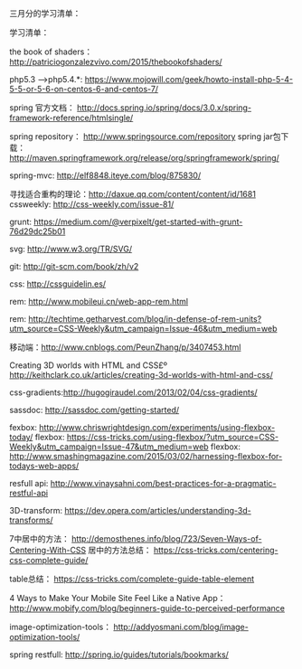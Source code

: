 三月分的学习清单：


学习清单： 

the book of shaders： http://patriciogonzalezvivo.com/2015/thebookofshaders/

php5.3 -->php5.4.*: https://www.mojowill.com/geek/howto-install-php-5-4-5-5-or-5-6-on-centos-6-and-centos-7/

spring 官方文档： http://docs.spring.io/spring/docs/3.0.x/spring-framework-reference/htmlsingle/

spring repository： http://www.springsource.com/repository
spring jar包下载： http://maven.springframework.org/release/org/springframework/spring/

spring-mvc: http://elf8848.iteye.com/blog/875830/

寻找适合重构的理论：http://daxue.qq.com/content/content/id/1681
cssweekly: http://css-weekly.com/issue-81/

grunt: https://medium.com/@verpixelt/get-started-with-grunt-76d29dc25b01

svg:  http://www.w3.org/TR/SVG/

git: http://git-scm.com/book/zh/v2

css: http://cssguidelin.es/

rem: http://www.mobileui.cn/web-app-rem.html

rem: http://techtime.getharvest.com/blog/in-defense-of-rem-units?utm_source=CSS-Weekly&utm_campaign=Issue-46&utm_medium=web

移动端：http://www.cnblogs.com/PeunZhang/p/3407453.html

Creating 3D worlds with HTML and CSS£º http://keithclark.co.uk/articles/creating-3d-worlds-with-html-and-css/

css-gradients:http://hugogiraudel.com/2013/02/04/css-gradients/

sassdoc: http://sassdoc.com/getting-started/

fexbox: http://www.chriswrightdesign.com/experiments/using-flexbox-today/
flexbox: https://css-tricks.com/using-flexbox/?utm_source=CSS-Weekly&utm_campaign=Issue-47&utm_medium=web
flexbox: http://www.smashingmagazine.com/2015/03/02/harnessing-flexbox-for-todays-web-apps/

resfull api: http://www.vinaysahni.com/best-practices-for-a-pragmatic-restful-api

3D-transform: https://dev.opera.com/articles/understanding-3d-transforms/

7中居中的方法： http://demosthenes.info/blog/723/Seven-Ways-of-Centering-With-CSS
居中的方法总结： https://css-tricks.com/centering-css-complete-guide/

table总结： https://css-tricks.com/complete-guide-table-element

4 Ways to Make Your Mobile Site Feel Like a Native App： http://www.mobify.com/blog/beginners-guide-to-perceived-performance

image-optimization-tools： http://addyosmani.com/blog/image-optimization-tools/

spring restfull: http://spring.io/guides/tutorials/bookmarks/